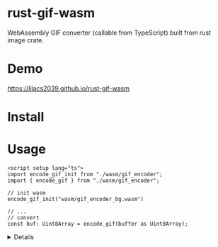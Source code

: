 # rust-gif-wasm

WebAssembly GIF converter (callable from TypeScript) built from rust image crate.



# Demo

https://lilacs2039.github.io/rust-gif-wasm



# Install



# Usage



```vue
<script setup lang="ts">
import encode_gif_init from "./wasm/gif_encoder";
import { encode_gif } from "./wasm/gif_encoder";
    
// init wasm
encode_gif_init("wasm/gif_encoder_bg.wasm")

// ...
// convert
const buf: Uint8Array = encode_gif(buffer as Uint8Array);

```


<details>
proper example

```vue
<script setup lang="ts">
import encode_gif_init from "./wasm/gif_encoder";
import { encode_gif } from "./wasm/gif_encoder";

// init wasm
encode_gif_init("wasm/gif_encoder_bg.wasm")

function encode(objectUrl: string) {
  const bin = window.atob(objectUrl.replace(/.+,/, ""));
  var buffer = new Uint8Array(bin.length);
  for (var i = 0; i < bin.length; i++) {
    buffer[i] = bin.charCodeAt(i);
  }
  const buf: Uint8Array = encode_gif(buffer as Uint8Array);
  // Convert to Blob
  try {
    var blob = new Blob([buf], {
      type: "image/gif",
    });
    url.value = URL.createObjectURL(blob);
    post_thumb_mes.value = `Type : ${blob.type},  Size : ${Math.round(
      blob.size / 1000
    )}kB`;
  } catch (e) {
    console.error(e);
  }
}
</script>

<template></template>
```
</details>











